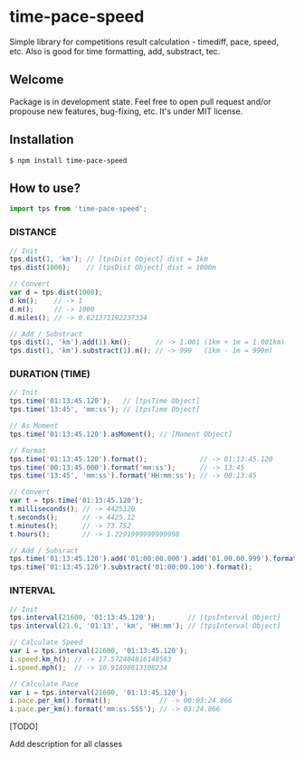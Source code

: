 # time-pace-speed
Simple library for competitions result calculation - timediff, pace, speed, etc. Also is good for time formatting, add, substract, tec.

## Welcome

Package is in development state. Feel free to open pull request and/or propouse new features, bug-fixing, etc. It's under MIT license.

## Installation

    $ npm install time-pace-speed
 
## How to use?

```js
import tps from 'time-pace-speed';
```


### DISTANCE

```js
// Init
tps.dist(1, 'km'); // [tpsDist Object] dist = 1km
tps.dist(1000);    // [tpsDist Object] dist = 1000m

// Convert
var d = tps.dist(1000);
d.km();    // -> 1
d.m();     // -> 1000
d.miles(); // -> 0.621371192237334

// Add / Substract
tps.dist(1, 'km').add(1).km();      // -> 1.001 (1km + 1m = 1.001km)
tps.dist(1, 'km').substract(1).m(); // -> 999   (1km - 1m = 999m)
```

### DURATION (TIME)

```js
// Init
tps.time('01:13:45.120');   // [tpsTime Object]
tps.time('13:45', 'mm:ss'); // [tpsTime Object]

// As Moment
tps.time('01:13:45.120').asMoment(); // [Moment Object]

// Format
tps.time('01:13:45.120').format();             // -> 01:13:45.120
tps.time('00:13:45.000').format('mm:ss');      // -> 13:45
tps.time('13:45', 'mm:ss').format('HH:mm:ss'); // -> 00:13:45

// Convert 
var t = tps.time('01:13:45.120');
t.milliseconds(); // -> 4425120
t.seconds();      // -> 4425.12
t.minutes();      // -> 73.752
t.hours();        // -> 1.2291999999999998

// Add / Subsract
tps.time('01:13:45.120').add('01:00:00.000').add('01.00.00.999').format(); // -> 03:13:46.119
tps.time('01:13:45.120').substract('01:00:00.100').format();               // -> 00:13:45:020
```

### INTERVAL

```js
// Init
tps.interval(21600, '01:13:45.120');        // [tpsInterval Object]
tps.interval(21.6, '01:13', 'km', 'HH:mm'); // [tpsInterval Object]

// Calculate Speed
var i = tps.interval(21600, '01:13:45.120');
i.speed.km_h(); // -> 17.572404816140583
i.speed.mph();  // -> 10.91898613108234

// Calculate Pace
var i = tps.interval(21600, '01:13:45.120');
i.pace.per_km().format();            // -> 00:03:24.866
i.pace.per_km().format('mm:ss.SSS'); // -> 03:24.866

```

[TODO]

Add description for all classes

